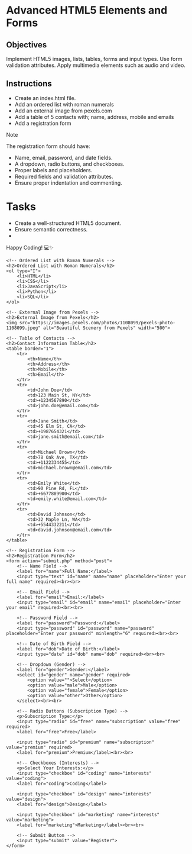 # Advanced HTML5 Elements and Forms

## Objectives
Implement HTML5 images, lists, tables, forms and input types.
Use form validation attributes.
Apply multimedia elements such as audio and video.

## Instructions

- Create an index.html file.
- Add an ordered list with roman numerals
- Add an external image from pexels.com
- Add a table of 5 contacts with; name, address, mobile and emails
- Add a registration form

>[!NOTE]
>  The registration form should have:
>- Name, email, password, and date fields.
>- A dropdown, radio buttons, and checkboxes.
>- Proper labels and placeholders.
>- Required fields and validation attributes.
>- Ensure proper indentation and commenting.
 
# Tasks
- Create a well-structured HTML5 document.
- Ensure semantic correctness.
- 

Happy Coding! 💻✨


<!DOCTYPE html>
<html lang="en">
<head>
    <meta charset="UTF-8">
    <meta name="viewport" content="width=device-width, initial-scale=1.0">
    <title>Assignment Page</title>
</head>
<body>

    <!-- Ordered List with Roman Numerals -->
    <h2>Ordered List with Roman Numerals</h2>
    <ol type="I">
        <li>HTML</li>
        <li>CSS</li>
        <li>JavaScript</li>
        <li>Python</li>
        <li>SQL</li>
    </ol>

    <!-- External Image from Pexels -->
    <h2>External Image from Pexels</h2>
    <img src="https://images.pexels.com/photos/1108099/pexels-photo-1108099.jpeg" alt="Beautiful Scenery from Pexels" width="500">

    <!-- Table of Contacts -->
    <h2>Contact Information Table</h2>
    <table border="1">
        <tr>
            <th>Name</th>
            <th>Address</th>
            <th>Mobile</th>
            <th>Email</th>
        </tr>
        <tr>
            <td>John Doe</td>
            <td>123 Main St, NY</td>
            <td>+1234567890</td>
            <td>john.doe@email.com</td>
        </tr>
        <tr>
            <td>Jane Smith</td>
            <td>45 Elm St, CA</td>
            <td>+1987654321</td>
            <td>jane.smith@email.com</td>
        </tr>
        <tr>
            <td>Michael Brown</td>
            <td>78 Oak Ave, TX</td>
            <td>+1122334455</td>
            <td>michael.brown@email.com</td>
        </tr>
        <tr>
            <td>Emily White</td>
            <td>90 Pine Rd, FL</td>
            <td>+6677889900</td>
            <td>emily.white@email.com</td>
        </tr>
        <tr>
            <td>David Johnson</td>
            <td>32 Maple Ln, WA</td>
            <td>+5544332211</td>
            <td>david.johnson@email.com</td>
        </tr>
    </table>

    <!-- Registration Form -->
    <h2>Registration Form</h2>
    <form action="submit.php" method="post">
        <!-- Name Field -->
        <label for="name">Full Name:</label>
        <input type="text" id="name" name="name" placeholder="Enter your full name" required><br><br>

        <!-- Email Field -->
        <label for="email">Email:</label>
        <input type="email" id="email" name="email" placeholder="Enter your email" required><br><br>

        <!-- Password Field -->
        <label for="password">Password:</label>
        <input type="password" id="password" name="password" placeholder="Enter your password" minlength="6" required><br><br>

        <!-- Date of Birth Field -->
        <label for="dob">Date of Birth:</label>
        <input type="date" id="dob" name="dob" required><br><br>

        <!-- Dropdown (Gender) -->
        <label for="gender">Gender:</label>
        <select id="gender" name="gender" required>
            <option value="">Select</option>
            <option value="male">Male</option>
            <option value="female">Female</option>
            <option value="other">Other</option>
        </select><br><br>

        <!-- Radio Buttons (Subscription Type) -->
        <p>Subscription Type:</p>
        <input type="radio" id="free" name="subscription" value="free" required>
        <label for="free">Free</label>

        <input type="radio" id="premium" name="subscription" value="premium" required>
        <label for="premium">Premium</label><br><br>

        <!-- Checkboxes (Interests) -->
        <p>Select Your Interests:</p>
        <input type="checkbox" id="coding" name="interests" value="coding">
        <label for="coding">Coding</label>

        <input type="checkbox" id="design" name="interests" value="design">
        <label for="design">Design</label>

        <input type="checkbox" id="marketing" name="interests" value="marketing">
        <label for="marketing">Marketing</label><br><br>

        <!-- Submit Button -->
        <input type="submit" value="Register">
    </form>

</body>
</html>

